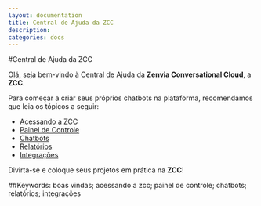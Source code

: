 ```yaml
---
layout: documentation
title: Central de Ajuda da ZCC
description: 
categories: docs
---
```


#Central de Ajuda da ZCC

Olá, seja bem-vindo à Central de Ajuda da **Zenvia Conversational Cloud**, a **ZCC**.

Para começar a criar seus próprios chatbots na plataforma, recomendamos que leia os tópicos a seguir:

+ [Acessando a ZCC](https://www.google.com)
+ [Painel de Controle](https://www.google.com)
+ [Chatbots](https://www.google.com)
+ [Relatórios](https://www.google.com)
+ [Integrações](https://www.google.com)

Divirta-se e coloque seus projetos em prática na **ZCC**!



##Keywords: boas vindas; acessando a zcc; painel de controle; chatbots; relatórios; integrações
